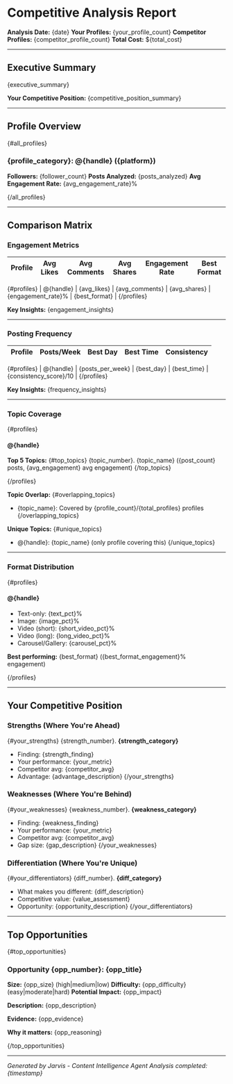 # Competitive Analysis Report

**Analysis Date:** {date}
**Your Profiles:** {your_profile_count}
**Competitor Profiles:** {competitor_profile_count}
**Total Cost:** ${total_cost}

---

## Executive Summary

{executive_summary}

**Your Competitive Position:** {competitive_position_summary}

---

## Profile Overview

{#all_profiles}

### {profile_category}: @{handle} ({platform})

**Followers:** {follower_count}
**Posts Analyzed:** {posts_analyzed}
**Avg Engagement Rate:** {avg_engagement_rate}%

{/all_profiles}

---

## Comparison Matrix

### Engagement Metrics

| Profile | Avg Likes | Avg Comments | Avg Shares | Engagement Rate | Best Format |
|---------|-----------|--------------|------------|-----------------|-------------|
{#profiles}
| @{handle} | {avg_likes} | {avg_comments} | {avg_shares} | {engagement_rate}% | {best_format} |
{/profiles}

**Key Insights:**
{engagement_insights}

---

### Posting Frequency

| Profile | Posts/Week | Best Day | Best Time | Consistency |
|---------|------------|----------|-----------|-------------|
{#profiles}
| @{handle} | {posts_per_week} | {best_day} | {best_time} | {consistency_score}/10 |
{/profiles}

**Key Insights:**
{frequency_insights}

---

### Topic Coverage

{#profiles}

#### @{handle}

**Top 5 Topics:**
{#top_topics}
{topic_number}. {topic_name} ({post_count} posts, {avg_engagement} avg engagement)
{/top_topics}

{/profiles}

**Topic Overlap:**
{#overlapping_topics}
- {topic_name}: Covered by {profile_count}/{total_profiles} profiles
{/overlapping_topics}

**Unique Topics:**
{#unique_topics}
- @{handle}: {topic_name} (only profile covering this)
{/unique_topics}

---

### Format Distribution

{#profiles}

#### @{handle}

- Text-only: {text_pct}%
- Image: {image_pct}%
- Video (short): {short_video_pct}%
- Video (long): {long_video_pct}%
- Carousel/Gallery: {carousel_pct}%

**Best performing:** {best_format} ({best_format_engagement}% engagement)

{/profiles}

---

## Your Competitive Position

### Strengths (Where You're Ahead)

{#your_strengths}
{strength_number}. **{strength_category}**
- Finding: {strength_finding}
- Your performance: {your_metric}
- Competitor avg: {competitor_avg}
- Advantage: {advantage_description}
{/your_strengths}

### Weaknesses (Where You're Behind)

{#your_weaknesses}
{weakness_number}. **{weakness_category}**
- Finding: {weakness_finding}
- Your performance: {your_metric}
- Competitor avg: {competitor_avg}
- Gap size: {gap_description}
{/your_weaknesses}

### Differentiation (Where You're Unique)

{#your_differentiators}
{diff_number}. **{diff_category}**
- What makes you different: {diff_description}
- Competitive value: {value_assessment}
- Opportunity: {opportunity_description}
{/your_differentiators}

---

## Top Opportunities

{#top_opportunities}

### Opportunity {opp_number}: {opp_title}

**Size:** {opp_size} (high|medium|low)
**Difficulty:** {opp_difficulty} (easy|moderate|hard)
**Potential Impact:** {opp_impact}

**Description:**
{opp_description}

**Evidence:**
{opp_evidence}

**Why it matters:**
{opp_reasoning}

{/top_opportunities}

---

*Generated by Jarvis - Content Intelligence Agent*
*Analysis completed: {timestamp}*
